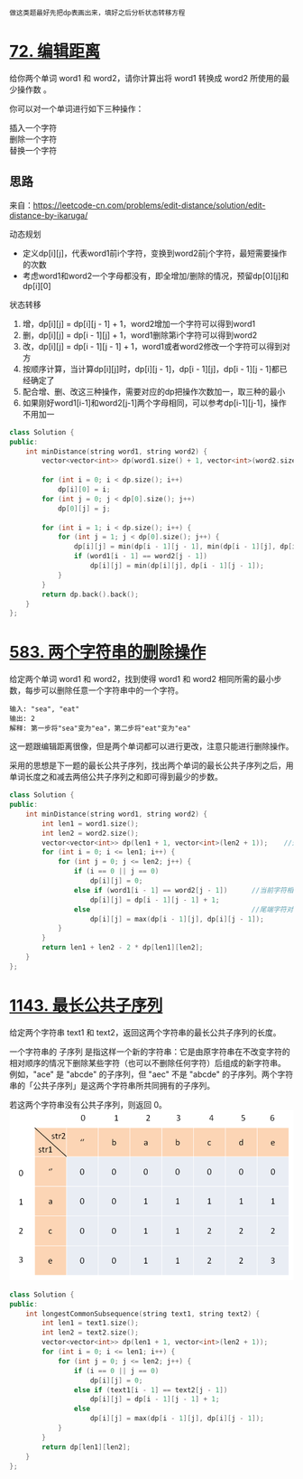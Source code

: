 `做这类题最好先把dp表画出来，填好之后分析状态转移方程`
# [72. 编辑距离](https://leetcode-cn.com/problems/edit-distance/)
给你两个单词 word1 和 word2，请你计算出将 word1 转换成 word2 所使用的最少操作数 。

你可以对一个单词进行如下三种操作：

插入一个字符  
删除一个字符  
替换一个字符  

## 思路

来自：https://leetcode-cn.com/problems/edit-distance/solution/edit-distance-by-ikaruga/

动态规划

* 定义dp[i][j]，代表word1前i个字符，变换到word2前j个字符，最短需要操作的次数  
* 考虑word1和word2一个字母都没有，即全增加/删除的情况，预留dp[0][j]和dp[i][0]

状态转移  
1. 增，dp[i][j] = dp[i][j - 1] + 1，word2增加一个字符可以得到word1
2. 删，dp[i][j] = dp[i - 1][j] + 1，word1删除第i个字符可以得到word2
3. 改，dp[i][j] = dp[i - 1][j - 1] + 1，word1或者word2修改一个字符可以得到对方
4. 按顺序计算，当计算dp[i][j]时，dp[i][j - 1]，dp[i - 1][j]，dp[i - 1][j - 1]都已经确定了
5. 配合增、删、改这三种操作，需要对应的dp把操作次数加一，取三种的最小
6. 如果刚好word1[i-1]和word2[j-1]两个字母相同，可以参考dp[i-1][j-1]，操作不用加一

````cpp
class Solution {
public:
    int minDistance(string word1, string word2) {
        vector<vector<int>> dp(word1.size() + 1, vector<int>(word2.size() + 1, 0));

        for (int i = 0; i < dp.size(); i++)
            dp[i][0] = i;
        for (int j = 0; j < dp[0].size(); j++)
            dp[0][j] = j;

        for (int i = 1; i < dp.size(); i++) {
            for (int j = 1; j < dp[0].size(); j++) {
                dp[i][j] = min(dp[i - 1][j - 1], min(dp[i - 1][j], dp[i][j - 1])) + 1;
                if (word1[i - 1] == word2[j - 1])
                    dp[i][j] = min(dp[i][j], dp[i - 1][j - 1]);
            }
        }
        return dp.back().back();
    }
};
````

# [583. 两个字符串的删除操作](https://leetcode-cn.com/problems/delete-operation-for-two-strings/)
给定两个单词 word1 和 word2，找到使得 word1 和 word2 相同所需的最小步数，每步可以删除任意一个字符串中的一个字符。

````
输入: "sea", "eat"
输出: 2
解释: 第一步将"sea"变为"ea"，第二步将"eat"变为"ea"
````
这一题跟编辑距离很像，但是两个单词都可以进行更改，注意只能进行删除操作。

采用的思想是下一题的最长公共子序列，找出两个单词的最长公共子序列之后，用单词长度之和减去两倍公共子序列之和即可得到最少的步数。

````cpp
class Solution {
public:
    int minDistance(string word1, string word2) {
        int len1 = word1.size();
        int len2 = word2.size();
        vector<vector<int>> dp(len1 + 1, vector<int>(len2 + 1));    //这里dp数组中存储的是最长公共子序列长度
        for (int i = 0; i <= len1; i++) {
            for (int j = 0; j <= len2; j++) {
                if (i == 0 || j == 0)
                    dp[i][j] = 0;
                else if (word1[i - 1] == word2[j - 1])      //当前字符相等，在上一个基础上长度加1
                    dp[i][j] = dp[i - 1][j - 1] + 1;
                else                                        //尾端字符对公共子序列没有贡献，此时最长的公共子序列要么是word1[i-1]与word2[j]，要么是word1[i]与word2[j-1]构成
                    dp[i][j] = max(dp[i - 1][j], dp[i][j - 1]);     
            }
        }
        return len1 + len2 - 2 * dp[len1][len2];
    }
};
````

# [1143. 最长公共子序列](https://leetcode-cn.com/problems/longest-common-subsequence/)
给定两个字符串 text1 和 text2，返回这两个字符串的最长公共子序列的长度。

一个字符串的 子序列 是指这样一个新的字符串：它是由原字符串在不改变字符的相对顺序的情况下删除某些字符（也可以不删除任何字符）后组成的新字符串。  
例如，"ace" 是 "abcde" 的子序列，但 "aec" 不是 "abcde" 的子序列。两个字符串的「公共子序列」是这两个字符串所共同拥有的子序列。

若这两个字符串没有公共子序列，则返回 0。
![image](https://github.com/xjcgerry/no-unemployment/blob/master/images/1143-2.png)

````cpp
class Solution {
public:
    int longestCommonSubsequence(string text1, string text2) {
        int len1 = text1.size();
        int len2 = text2.size();
        vector<vector<int>> dp(len1 + 1, vector<int>(len2 + 1));
        for (int i = 0; i <= len1; i++) {
            for (int j = 0; j <= len2; j++) {
                if (i == 0 || j == 0)
                    dp[i][j] = 0;
                else if (text1[i - 1] == text2[j - 1])
                    dp[i][j] = dp[i - 1][j - 1] + 1;
                else
                    dp[i][j] = max(dp[i - 1][j], dp[i][j - 1]);               
            }
        }
        return dp[len1][len2];
    }
};
````
